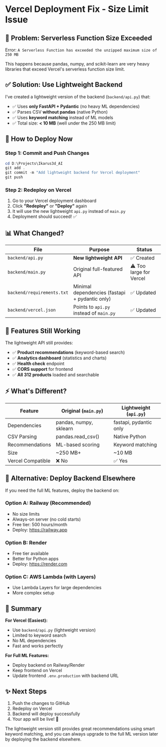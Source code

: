 # Vercel Deployment Fix - Size Limit Issue

## 🚨 Problem: Serverless Function Size Exceeded

Error: `A Serverless Function has exceeded the unzipped maximum size of 250 MB`

This happens because pandas, numpy, and scikit-learn are very heavy libraries that exceed Vercel's serverless function size limit.

## ✅ Solution: Use Lightweight Backend

I've created a lightweight version of the backend (`backend/api.py`) that:
- ✅ Uses **only FastAPI + Pydantic** (no heavy ML dependencies)
- ✅ Parses CSV **without pandas** (native Python)
- ✅ Uses **keyword matching** instead of ML models
- ✅ Total size: **< 10 MB** (well under the 250 MB limit)

## 🚀 How to Deploy Now

### Step 1: Commit and Push Changes

```powershell
cd D:\Projects\Ikarus3d_AI
git add .
git commit -m "Add lightweight backend for Vercel deployment"
git push
```

### Step 2: Redeploy on Vercel

1. Go to your Vercel deployment dashboard
2. Click **"Redeploy"** or **"Deploy"** again
3. It will use the new lightweight `api.py` instead of `main.py`
4. Deployment should succeed! ✅

## 📊 What Changed?

| File | Purpose | Status |
|------|---------|--------|
| `backend/api.py` | **New lightweight API** | ✅ Created |
| `backend/main.py` | Original full-featured API | ⚠️ Too large for Vercel |
| `backend/requirements.txt` | Minimal dependencies (fastapi + pydantic only) | ✅ Updated |
| `backend/vercel.json` | Points to `api.py` instead of `main.py` | ✅ Updated |

## 🎯 Features Still Working

The lightweight API still provides:
- ✅ **Product recommendations** (keyword-based search)
- ✅ **Analytics dashboard** (statistics and charts)
- ✅ **Health check** endpoint
- ✅ **CORS support** for frontend
- ✅ **All 312 products** loaded and searchable

## ⚡ What's Different?

| Feature | Original (`main.py`) | Lightweight (`api.py`) |
|---------|---------------------|----------------------|
| Dependencies | pandas, numpy, sklearn | fastapi, pydantic only |
| CSV Parsing | pandas.read_csv() | Native Python |
| Recommendations | ML-based scoring | Keyword matching |
| Size | ~250 MB+ | ~10 MB |
| Vercel Compatible | ❌ No | ✅ Yes |

## 🔄 Alternative: Deploy Backend Elsewhere

If you need the full ML features, deploy the backend on:

### **Option A: Railway (Recommended)**
- No size limits
- Always-on server (no cold starts)
- Free tier: 500 hours/month
- Deploy: https://railway.app

### **Option B: Render**
- Free tier available
- Better for Python apps
- Deploy: https://render.com

### **Option C: AWS Lambda (with Layers)**
- Use Lambda Layers for large dependencies
- More complex setup

## 📝 Summary

**For Vercel (Easiest):**
- Use `backend/api.py` (lightweight version)
- Limited to keyword search
- No ML dependencies
- Fast and works perfectly

**For Full ML Features:**
- Deploy backend on Railway/Render
- Keep frontend on Vercel
- Update frontend `.env.production` with backend URL

## ✨ Next Steps

1. Push the changes to GitHub
2. Redeploy on Vercel
3. Backend will deploy successfully
4. Your app will be live! 🎉

The lightweight version still provides great recommendations using smart keyword matching, and you can always upgrade to the full ML version later by deploying the backend elsewhere.
